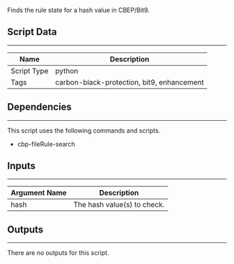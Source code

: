 Finds the rule state for a hash value in CBEP/Bit9.

## Script Data

---

| **Name** | **Description** |
| --- | --- |
| Script Type | python |
| Tags | carbon-black-protection, bit9, enhancement |


## Dependencies

---
This script uses the following commands and scripts.

* cbp-fileRule-search

## Inputs

---

| **Argument Name** | **Description** |
| --- | --- |
| hash | The hash value(s) to check. |

## Outputs

---
There are no outputs for this script.
